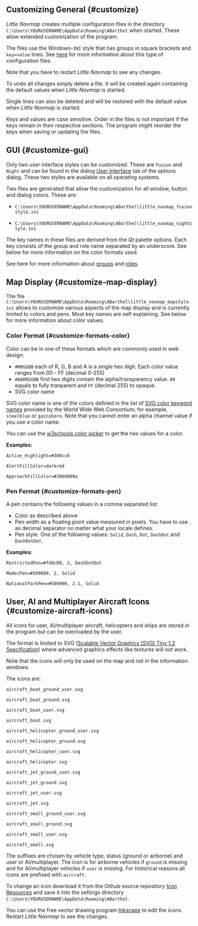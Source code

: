 ## Customizing General {#customize}

_Little Navmap_ creates multiple configuration files in the directory `C:\Users\YOURUSERNAME\AppData\Roaming\ABarthel` when started. These allow extended customization of the program.

The files use the Windows-`INI` style that has groups in square brackets and `key=value` lines. See [here](https://en.wikipedia.org/wiki/INI_file) for more information about this type of configuration files.

Note that you have to restart _Little Navmap_ to see any changes.

To undo all changes simply delete a file. It will be created again containing the default values when _Little Navmap_ is started.

Single lines can also be deleted and will be restored with the default value when _Little Navmap_ is started.

Keys and values are case sensitive. Order in the files is not important if the keys remain in their respective sections. The program might reorder the keys when saving or updating the files.

## GUI {#customize-gui}

Only two user interface styles can be customized. These are `Fusion` and `Night` and can be found in the dialog [User Interface](OPTIONS.md#user-interface) tab of the options dialog. These two styles are available on all operating systems.

Two files are generated that allow the customization for all window, button and dialog colors. These are:

* `C:\Users\YOURUSERNAME\AppData\Roaming\ABarthel\little_navmap_fusionstyle.ini`

* `C:\Users\YOURUSERNAME\AppData\Roaming\ABarthel\little_navmap_nightstyle.ini`

The key names in these files are derived from the _Qt_ palette options. Each key consists of the group and role name separated by an underscore. See below for more information on the color formats used.

See here for more information about [groups](http://doc.qt.io/qt-5.6/qpalette.html#ColorGroup-enum) and [roles](http://doc.qt.io/qt-5.6/qpalette.html#ColorRole-enum).


## Map Display {#customize-map-display}

The file
`C:\Users\YOURUSERNAME\AppData\Roaming\ABarthel\little_navmap_mapstyle.ini` allows to customize various aspects of the map display and is currently limited to colors and pens. Most key names are self explaining. See below for more information about color values.

### Color Format {#customize-formats-color}

Color can be in one of these formats which are commonly used in web design:

* `#RRGGBB` each of R, G, B and A is a single hex digit. Each color value ranges from 00 - FF \(decimal 0-255\)
* `#AARRGGBB` first two digits contain the alpha/transparency value. `00` equals to fully tranparent and `FF` \(decimal 255\) to opaque.
* SVG color name

SVG color name is one of the colors defined in the list of [SVG color keyword names](https://www.w3.org/TR/SVG/types.html#ColorKeywords) provided by the World Wide Web Consortium; for example, `steelblue` or `gainsboro`. Note that you cannot enter an alpha channel value if you use a color name.

You can use the [w3schools color picker](https://www.w3schools.com/colors/colors_picker.asp) to get the hex values for a color.

**Examples:**

`Active_Highlight=#308cc6`

`AlertFillColor=darkred`

`ApproachFillColor=#3060808a`

### Pen Format {#customize-formats-pen}

A pen contains the following values in a comma separated list:

* Color as described above
* Pen width as a floating point value measured in pixels. You have to use `.` as decimal separator no matter what your locale defines.
* Pen style. One of the following values: `Solid`, `Dash`, `Dot`, `DashDot` and `DashDotDot`.

**Examples:**

`RestrictedPen=#fd8c00, 2, DashDotDot`

`ModecPen=#509090, 2, Solid`

`NationalParkPen=#509090, 2.1, Solid`

## User, AI and Multiplayer Aircraft Icons {#customize-aircraft-icons}

All icons for user, AI/multiplayer aircraft, helicopters and ships are stored in the program but can be overloaded by the user.

The format is limited to SVG \([Scalable Vector Graphics \(SVG\) Tiny 1.2 Specification](https://www.w3.org/TR/SVGMobile12)\) where advanced graphics effects like textures will not work.

Note that the icons will only be used on the map and not in the information windows.

The icons are:

`aircraft_boat_ground_user.svg`

`aircraft_boat_ground.svg`

`aircraft_boat_user.svg`

`aircraft_boat.svg`

`aircraft_helicopter_ground_user.svg`

`aircraft_helicopter_ground.svg`

`aircraft_helicopter_user.svg`

`aircraft_helicopter.svg`

`aircraft_jet_ground_user.svg`

`aircraft_jet_ground.svg`

`aircraft_jet_user.svg`

`aircraft_jet.svg`

`aircraft_small_ground_user.svg`

`aircraft_small_ground.svg`

`aircraft_small_user.svg`

`aircraft_small.svg`

The suffixes are chosen by vehicle type, status \(ground or airborne\) and user or AI/multiplayer. The icon is for airborne vehicles if `ground` is missing and for AI/multiplayer vehicles if `user` is missing. For historical reasons all icons are prefixed with `aircraft`.

To change an icon download it from the Github source repository [Icon Resources](https://github.com/albar965/littlenavmap/tree/release/1.4/resources/icons) and save it into the settings directory `C:\Users\YOURUSERNAME\AppData\Roaming\ABarthel`.

You can use the free vector drawing program [Inkscape](https://inkscape.org) to edit the icons.
Restart *Little Navmap* to see the changes.

